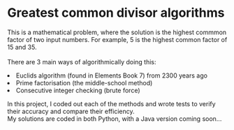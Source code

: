 # Greatest common divisor algorithms
This is a mathematical problem, where the solution is the highest commmon factor of two input numbers.
For example, 5 is the highest common factor of 15 and 35.
<br> <br>
There are 3 main ways of algorithmically doing this:
<li> Euclids algorithm (found in Elements Book 7) from 2300 years ago
<li> Prime factorisation (the middle-school method)
<li> Consecutive integer checking (brute force)

<br>

In this project, I coded out each of the methods and wrote tests to verify their accuracy and compare their efficiency.
<br>
My solutions are coded in both Python, with a Java version coming soon...
